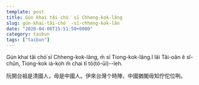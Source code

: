 ```yaml
---
template: post
title: Gún khai tâi chó͘ sī Chheng-kok-lâng
slug: gún-khai-tâi-chó͘ -sī-chheng-kok-lân
date: "2020-04-08T15:51:50+0000"
category: taibun
tags: ["taibun"]
---
```


Gún khai tâi chó͘  sī Chheng-kok-lâng, m̄  sī Tiong-kok-lâng.I lâi Tâi-oân ê sî-chūn, Tiong-kok iá-koh m̄ chai tī tô(tó-ūi)--leh.

阮開台祖是清國人，毋是中國人。伊來台灣个時陣，中國猶閣毋知佇佗位咧。

